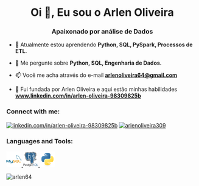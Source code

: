 <h1 align="center">Oi 👋, Eu sou o Arlen Oliveira</h1>
<h3 align="center">Apaixonado por análise de Dados</h3>

- 🌱 Atualmente estou aprendendo **Python, SQL, PySpark, Processos de ETL.**

- 💬 Me pergunte sobre **Python, SQL, Engenharia de Dados.**

- 📫 Você me acha através do e-mail **arlenoliveira64@gmail.com**

- 📄 Fui fundada por Arlen Oliveira e aqui estão minhas habilidades **www.linkedin.com/in/arlen-oliveira-98309825b**

<h3 align="left">Connect with me:</h3>
<p align="left">
<a href="https://linkedin.com/in/linkedin.com/in/arlen-oliveira-98309825b" target="blank"><img align="center" src="https://raw.githubusercontent.com/rahuldkjain/github-profile-readme-generator/master/src/images/icons/Social/linked-in-alt.svg" alt="linkedin.com/in/arlen-oliveira-98309825b" height="30" width="40" /></a>
<a href="https://instagram.com/arlenoliveira309" target="blank"><img align="center" src="https://raw.githubusercontent.com/rahuldkjain/github-profile-readme-generator/master/src/images/icons/Social/instagram.svg" alt="arlenoliveira309" height="30" width="40" /></a>
</p>

<h3 align="left">Languages and Tools:</h3>
<p align="left"> <a href="https://www.mysql.com/" target="_blank" rel="noreferrer"> <img src="https://raw.githubusercontent.com/devicons/devicon/master/icons/mysql/mysql-original-wordmark.svg" alt="mysql" width="40" height="40"/> </a> <a href="https://www.postgresql.org" target="_blank" rel="noreferrer"> <img src="https://raw.githubusercontent.com/devicons/devicon/master/icons/postgresql/postgresql-original-wordmark.svg" alt="postgresql" width="40" height="40"/> </a> <a href="https://www.python.org" target="_blank" rel="noreferrer"> <img src="https://raw.githubusercontent.com/devicons/devicon/master/icons/python/python-original.svg" alt="python" width="40" height="40"/> </a> </p>

<p><img align="center" src="https://github-readme-stats.vercel.app/api/top-langs?username=arlen64&show_icons=true&locale=en&layout=compact" alt="arlen64" /></p>

<!---
- 👋 Hi, I’m @arlen64
- 👀 I’m interested in ...
- 🌱 I’m currently learning ...
- 💞️ I’m looking to collaborate on ...
- 📫 How to reach me ...
- 😄 Pronouns: ...
- ⚡ Fun fact: ...

arlen64/arlen64 is a ✨ special ✨ repository because its `README.md` (this file) appears on your GitHub profile.
You can click the Preview link to take a look at your changes.
--->
